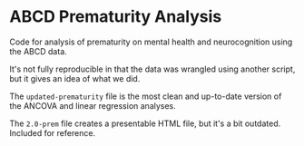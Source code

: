 # ABCD Prematurity Analysis

Code for analysis of prematurity on mental health and neurocognition using the ABCD data. 

It's not fully reproducible in that the data was wrangled using another script, but it gives an idea of what we did.

The `updated-prematurity` file is the most clean and up-to-date version of the ANCOVA and linear regression analyses.

The `2.0-prem` file creates a presentable HTML file, but it's a bit outdated. Included for reference.
